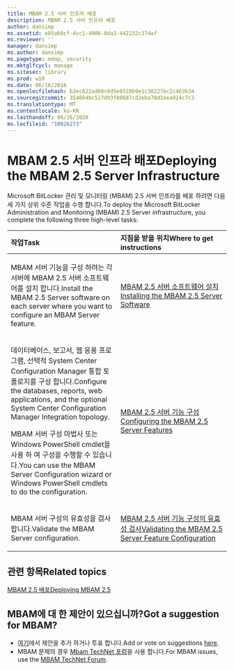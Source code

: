 ```yaml
---
title: MBAM 2.5 서버 인프라 배포
description: MBAM 2.5 서버 인프라 배포
author: dansimp
ms.assetid: e85a60cf-4cc1-4906-8da3-442232c374af
ms.reviewer: ''
manager: dansimp
ms.author: dansimp
ms.pagetype: mdop, security
ms.mktglfcycl: manage
ms.sitesec: library
ms.prod: w10
ms.date: 06/16/2016
ms.openlocfilehash: b3ec622ad60c6d5e8528b9e1c38227bc2c463634
ms.sourcegitcommit: 354664bc527d93f80687cd2eba70d1eea024c7c3
ms.translationtype: MT
ms.contentlocale: ko-KR
ms.lasthandoff: 06/26/2020
ms.locfileid: "10826273"
---
```

# <span data-ttu-id="2a27c-103">MBAM 2.5 서버 인프라 배포</span><span class="sxs-lookup"><span data-stu-id="2a27c-103">Deploying the MBAM 2.5 Server Infrastructure</span></span>


<span data-ttu-id="2a27c-104">Microsoft BitLocker 관리 및 모니터링 (MBAM) 2.5 서버 인프라를 배포 하려면 다음 세 가지 상위 수준 작업을 수행 합니다.</span><span class="sxs-lookup"><span data-stu-id="2a27c-104">To deploy the Microsoft BitLocker Administration and Monitoring (MBAM) 2.5 Server infrastructure, you complete the following three high-level tasks:</span></span>

<table>
<colgroup>
<col width="50%" />
<col width="50%" />
</colgroup>
<thead>
<tr class="header">
<th align="left"><span data-ttu-id="2a27c-105">작업</span><span class="sxs-lookup"><span data-stu-id="2a27c-105">Task</span></span></th>
<th align="left"><span data-ttu-id="2a27c-106">지침을 받을 위치</span><span class="sxs-lookup"><span data-stu-id="2a27c-106">Where to get instructions</span></span></th>
</tr>
</thead>
<tbody>
<tr class="odd">
<td align="left"><p><span data-ttu-id="2a27c-107">MBAM 서버 기능을 구성 하려는 각 서버에 MBAM 2.5 서버 소프트웨어를 설치 합니다.</span><span class="sxs-lookup"><span data-stu-id="2a27c-107">Install the MBAM 2.5 Server software on each server where you want to configure an MBAM Server feature.</span></span></p></td>
<td align="left"><p><a href="installing-the-mbam-25-server-software.md" data-raw-source="[Installing the MBAM 2.5 Server Software](installing-the-mbam-25-server-software.md)"><span data-ttu-id="2a27c-108">MBAM 2.5 서버 소프트웨어 설치</span><span class="sxs-lookup"><span data-stu-id="2a27c-108">Installing the MBAM 2.5 Server Software</span></span></a></p></td>
</tr>
<tr class="even">
<td align="left"><p><span data-ttu-id="2a27c-109">데이터베이스, 보고서, 웹 응용 프로그램, 선택적 System Center Configuration Manager 통합 토폴로지를 구성 합니다.</span><span class="sxs-lookup"><span data-stu-id="2a27c-109">Configure the databases, reports, web applications, and the optional System Center Configuration Manager Integration topology.</span></span></p>
<p><span data-ttu-id="2a27c-110">MBAM 서버 구성 마법사 또는 Windows PowerShell cmdlet을 사용 하 여 구성을 수행할 수 있습니다.</span><span class="sxs-lookup"><span data-stu-id="2a27c-110">You can use the MBAM Server Configuration wizard or Windows PowerShell cmdlets to do the configuration.</span></span></p></td>
<td align="left"><p><a href="configuring-the-mbam-25-server-features.md" data-raw-source="[Configuring the MBAM 2.5 Server Features](configuring-the-mbam-25-server-features.md)"><span data-ttu-id="2a27c-111">MBAM 2.5 서버 기능 구성</span><span class="sxs-lookup"><span data-stu-id="2a27c-111">Configuring the MBAM 2.5 Server Features</span></span></a></p></td>
</tr>
<tr class="odd">
<td align="left"><p><span data-ttu-id="2a27c-112">MBAM 서버 구성의 유효성을 검사 합니다.</span><span class="sxs-lookup"><span data-stu-id="2a27c-112">Validate the MBAM Server configuration.</span></span></p></td>
<td align="left"><p><a href="validating-the-mbam-25-server-feature-configuration.md" data-raw-source="[Validating the MBAM 2.5 Server Feature Configuration](validating-the-mbam-25-server-feature-configuration.md)"><span data-ttu-id="2a27c-113">MBAM 2.5 서버 기능 구성의 유효성 검사</span><span class="sxs-lookup"><span data-stu-id="2a27c-113">Validating the MBAM 2.5 Server Feature Configuration</span></span></a></p></td>
</tr>
</tbody>
</table>

 

## <span data-ttu-id="2a27c-114">관련 항목</span><span class="sxs-lookup"><span data-stu-id="2a27c-114">Related topics</span></span>


[<span data-ttu-id="2a27c-115">MBAM 2.5 배포</span><span class="sxs-lookup"><span data-stu-id="2a27c-115">Deploying MBAM 2.5</span></span>](deploying-mbam-25.md)

 
## <span data-ttu-id="2a27c-116">MBAM에 대 한 제안이 있으십니까?</span><span class="sxs-lookup"><span data-stu-id="2a27c-116">Got a suggestion for MBAM?</span></span>
- <span data-ttu-id="2a27c-117">[여기](http://mbam.uservoice.com/forums/268571-microsoft-bitlocker-administration-and-monitoring)에서 제안을 추가 하거나 투표 합니다.</span><span class="sxs-lookup"><span data-stu-id="2a27c-117">Add or vote on suggestions [here](http://mbam.uservoice.com/forums/268571-microsoft-bitlocker-administration-and-monitoring).</span></span> 
- <span data-ttu-id="2a27c-118">MBAM 문제의 경우 [Mbam TechNet 포럼](https://social.technet.microsoft.com/Forums/home?forum=mdopmbam)을 사용 합니다.</span><span class="sxs-lookup"><span data-stu-id="2a27c-118">For MBAM issues, use the [MBAM TechNet Forum](https://social.technet.microsoft.com/Forums/home?forum=mdopmbam).</span></span>
 





